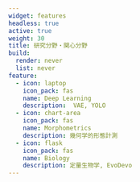 ```yaml
---
widget: features
headless: true
active: true
weight: 30
title: 研究分野・関心分野
build:
  render: never
  list: never
feature:
  - icon: laptop
    icon_pack: fas
    name: Deep Learning
    description:  VAE, YOLO
  - icon: chart-area
    icon_pack: fas
    name: Morphometrics
    description: 幾何学的形態計測
  - icon: flask
    icon_pack: fas
    name: Biology
    description: 定量生物学, EvoDevo
---
```


